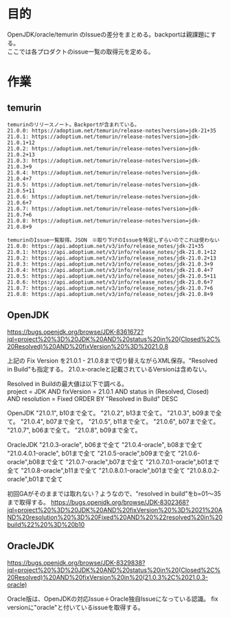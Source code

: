 # 目的

OpenJDK/oracle/temurin のIssueの差分をまとめる。backportは親課題にする。  
ここでは各プロダクトのissue一覧の取得元を定める。  

# 作業

## temurin
```
temurinのリリースノート。Backportが含まれている。
21.0.0: https://adoptium.net/temurin/release-notes?version=jdk-21+35
21.0.1: https://adoptium.net/temurin/release-notes?version=jdk-21.0.1+12
21.0.2: https://adoptium.net/temurin/release-notes?version=jdk-21.0.2+13
21.0.3: https://adoptium.net/temurin/release-notes?version=jdk-21.0.3+9
21.0.4: https://adoptium.net/temurin/release-notes?version=jdk-21.0.4+7
21.0.5: https://adoptium.net/temurin/release-notes?version=jdk-21.0.5+11
21.0.6: https://adoptium.net/temurin/release-notes?version=jdk-21.0.6+7
21.0.7: https://adoptium.net/temurin/release-notes?version=jdk-21.0.7+6
21.0.8: https://adoptium.net/temurin/release-notes?version=jdk-21.0.8+9

temurinのIssue一覧取得。JSON　※取り下げのIssueを特定しずらいのでこれは使わない
21.0.0: https://api.adoptium.net/v3/info/release_notes/jdk-21+35
21.0.1: https://api.adoptium.net/v3/info/release_notes/jdk-21.0.1+12
21.0.2: https://api.adoptium.net/v3/info/release_notes/jdk-21.0.2+13
21.0.3: https://api.adoptium.net/v3/info/release_notes/jdk-21.0.3+9
21.0.4: https://api.adoptium.net/v3/info/release_notes/jdk-21.0.4+7
21.0.5: https://api.adoptium.net/v3/info/release_notes/jdk-21.0.5+11
21.0.6: https://api.adoptium.net/v3/info/release_notes/jdk-21.0.6+7
21.0.7: https://api.adoptium.net/v3/info/release_notes/jdk-21.0.7+6
21.0.8: https://api.adoptium.net/v3/info/release_notes/jdk-21.0.8+9
```

## OpenJDK

https://bugs.openjdk.org/browse/JDK-8361672?jql=project%20%3D%20JDK%20AND%20status%20in%20(Closed%2C%20Resolved)%20AND%20fixVersion%20%3D%2021.0.8

上記の Fix Version を21.0.1 - 21.0.8まで切り替えながらXML保存。"Resolved in Build"も指定する。
21.0.x-oracleと記載されているVersionは含めない。

Resolved in Buildの最大値は以下で調べる。  
project = JDK AND fixVersion = 21.0.1 AND status in (Resolved, Closed) AND resolution = Fixed ORDER BY "Resolved in Build" DESC

OpenJDK
"21.0.1", b10まで全て。
"21.0.2", b13まで全て。
"21.0.3", b09まで全て。
"21.0.4", b07まで全て。
"21.0.5", b11まで全て。
"21.0.6", b07まで全て。
"21.0.7", b06まで全て。
"21.0.8", b09まで全て。

OracleJDK
"21.0.3-oracle", b06まで全て
"21.0.4-oracle", b08まで全て
"21.0.4.0.1-oracle", b01まで全て
"21.0.5-oracle",b09まで全て
"21.0.6-oracle",b08まで全て
"21.0.7-oracle",b07まで全て
"21.0.7.0.1-oracle",b01まで全て
"21.0.8-oracle",b11まで全て
"21.0.8.0.1-oracle",b01まで全て
"21.0.8.0.2-oracle",b01まで全て


初回GAがそのままでは取れない？ようなので、"resolved in build"をb=01〜35まで取得する。
https://bugs.openjdk.org/browse/JDK-8302368?jql=project%20%3D%20JDK%20AND%20fixVersion%20%3D%2021%20AND%20resolution%20%3D%20Fixed%20AND%20%22resolved%20in%20build%22%20%3D%20b10

## OracleJDK

https://bugs.openjdk.org/browse/JDK-8329838?jql=project%20%3D%20JDK%20AND%20status%20in%20(Closed%2C%20Resolved)%20AND%20fixVersion%20in%20(21.0.3%2C%2021.0.3-oracle)

Oracle版は、OpenJDKの対応Issue＋Oracle独自Issueになっている認識。
fix versionに"oracle"と付いているissueを取得する。
